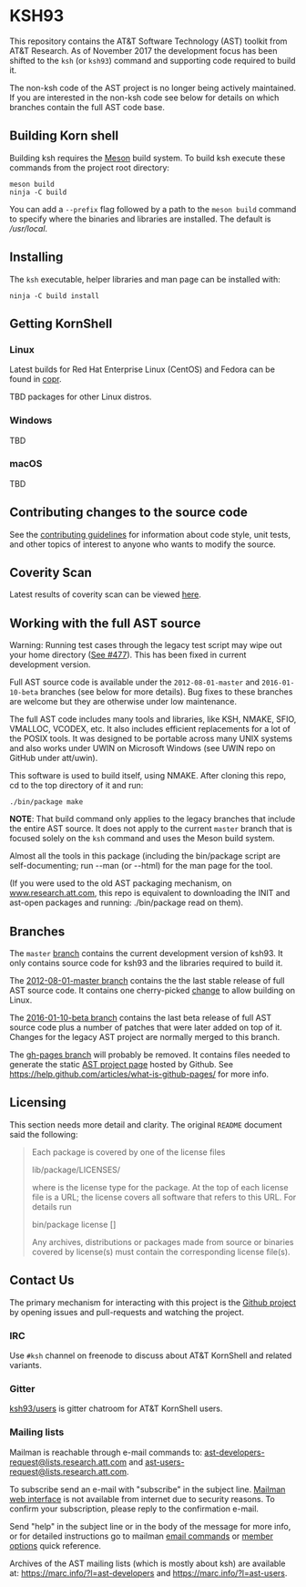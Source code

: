 # KSH93

This repository contains the AT&amp;T Software Technology (AST) toolkit
from AT&amp;T Research.  As of November 2017 the development focus has
been shifted to the `ksh` (or `ksh93`) command and supporting code required
to build it.

The non-ksh code of the AST project is no longer being actively
maintained. If you are interested in the non-ksh code see below for
details on which branches contain the full AST code base.

## Building Korn shell

Building ksh requires the [Meson](http://mesonbuild.com/) build system. To
build ksh execute these commands from the project root directory:

```
meson build
ninja -C build
```

You can add a `--prefix` flag followed by a path to the `meson build` command
to specify where the binaries and libraries are installed. The default is
*/usr/local*.

## Installing

The `ksh` executable, helper libraries and man page can be installed with:

```
ninja -C build install
```

## Getting KornShell

### Linux
Latest builds for Red Hat Enterprise Linux (CentOS) and Fedora can be found in
[copr](https://copr.fedorainfracloud.org/coprs/g/ksh/latest/).

TBD packages for other Linux distros.

### Windows
TBD

### macOS
TBD


## Contributing changes to the source code

See the
[contributing guidelines](https://github.com/att/ast/blob/master/CONTRIBUTING.md)
for information about code style, unit tests, and other topics of interest
to anyone who wants to modify the source.


## Coverity Scan

Latest results of coverity scan can be viewed [here](https://scan.coverity.com/projects/ksh).

## Working with the full AST source

Warning: Running test cases through the legacy test script may wipe out your home directory
([See #477](https://github.com/att/ast/issues/477)). This has been fixed in current
development version.

Full AST source code is available under the `2012-08-01-master` and
`2016-01-10-beta` branches (see below for more details). Bug fixes to
these branches are welcome but they are otherwise under low maintenance.

The full AST code includes many tools and libraries, like KSH, NMAKE, SFIO,
VMALLOC, VCODEX, etc. It also includes efficient replacements for a
lot of the POSIX tools.  It was designed to be portable across many UNIX
systems and also works under UWIN on Microsoft Windows (see UWIN repo on
GitHub under att/uwin).

This software is used to build itself, using NMAKE.
After cloning this repo, cd to the top directory of it and run:

```
./bin/package make
```

__NOTE__: That build command only applies to the legacy branches that include
the entire AST source. It does not apply to the current `master` branch that
is focused solely on the `ksh` command and uses the Meson build system.


Almost all the tools in this package (including the bin/package script are
self-documenting; run <tool> --man (or --html) for the man page for the tool.

(If you were used to the old AST packaging mechanism, on www.research.att.com,
this repo is equivalent to downloading the INIT and ast-open packages and
running: ./bin/package read on them).

## Branches

The `master` [branch](https://github.com/att/ast/commits/master) contains
the current development version of ksh93. It only contains source code
for ksh93 and the libraries required to build it.

The [2012-08-01-master branch](https://github.com/att/ast/commits/2012-08-01-master)
contains the the last stable release of
full AST source code. It contains one cherry-picked
[change](https://github.com/att/ast/commit/e79c29295092fe2b2282d134e2b7cce32ec9dcac)
to allow building on Linux.

The [2016-01-10-beta branch](https://github.com/att/ast/commits/2016-01-10-beta) contains
the last beta release of full AST source code plus a number of patches
that were later added on top of it. Changes for the legacy AST project are
normally merged to this branch.

The [gh-pages branch](https://github.com/att/ast/commits/gh-pages)
will probably be removed. It contains files needed to generate the static
[AST project page](https://att.github.io/ast/) hosted by Github. See
https://help.github.com/articles/what-is-github-pages/ for more info.

## Licensing

This section needs more detail and clarity. The original `README` document
said the following:

> Each package is covered by one of the license files
>
>   lib/package/LICENSES/<license>
>
> where <license> is the license type for the package.  At the top
> of each license file is a URL; the license covers all software that
> refers to this URL. For details run
>
>   bin/package license [<package>]
>
> Any archives, distributions or packages made from source or
> binaries covered by license(s) must contain the corresponding
> license file(s).

## Contact Us

The primary mechanism for interacting with this project is the [Github
project](https://github.com/att/ast/) by opening issues and pull-requests
and watching the project.

### IRC
Use `#ksh` channel on freenode to discuss about AT&T KornShell and related variants.

### Gitter
[ksh93/users](https://gitter.im/ksh93/users) is gitter chatroom for AT&T KornShell users.

### Mailing lists
Mailman is reachable through e-mail commands to:
<ast-developers-request@lists.research.att.com> and 
<ast-users-request@lists.research.att.com>.

To subscribe send an e-mail with "subscribe" in the subject line.
[Mailman web interface](http://lists.research.att.com) is not available from internet due
to security reasons. To confirm your subscription, please reply to the confirmation
e-mail.

Send "help" in the subject line or in the body of the message for more info, or for
detailed instructions go to mailman 
[email commands](http://www.list.org/mailman-member/node41.html) or
[member options](http://www.list.org/mailman-member/node42.html) quick reference.

Archives of the AST mailing lists (which is mostly about ksh) are available at:
https://marc.info/?l=ast-developers and https://marc.info/?l=ast-users.
